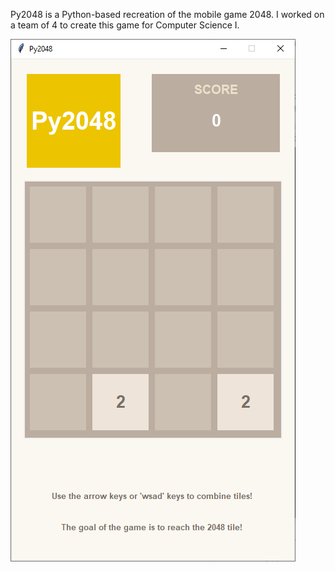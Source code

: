 Py2048 is a Python-based recreation of the mobile game 2048. 
I worked on a team of 4 to create this game for Computer Science I.

![Screenshot](/Screenshot.PNG)
